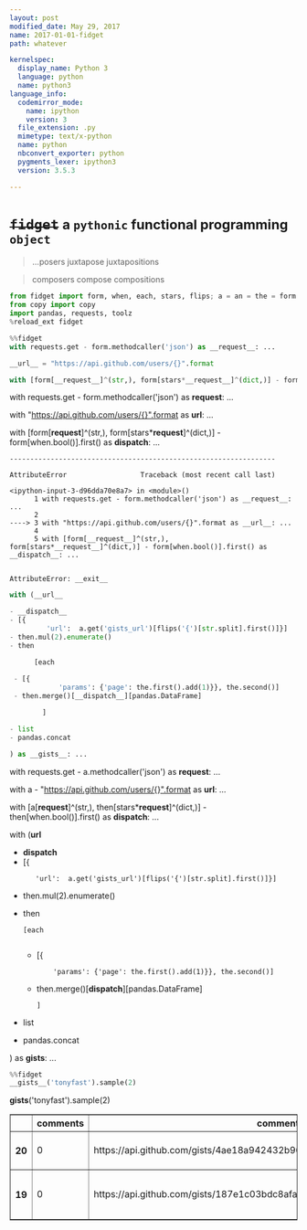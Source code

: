 ```yaml
---
layout: post
modified_date: May 29, 2017
name: 2017-01-01-fidget
path: whatever

kernelspec:
  display_name: Python 3
  language: python
  name: python3
language_info:
  codemirror_mode:
    name: ipython
    version: 3
  file_extension: .py
  mimetype: text/x-python
  name: python
  nbconvert_exporter: python
  pygments_lexer: ipython3
  version: 3.5.3

---
```



# <del>`fidget`</del> <small>a `pythonic` functional programming `object`</small>

> ...posers juxtapose juxtapositions

> composers compose compositions


```python
from fidget import form, when, each, stars, flips; a = an = the = form
from copy import copy
import pandas, requests, toolz
%reload_ext fidget
```


```python
%%fidget
with requests.get - form.methodcaller('json') as __request__: ...

__url__ = "https://api.github.com/users/{}".format

with [form[__request__]^(str,), form[stars*__request__]^(dict,)] - form[when.bool()].first() as __dispatch__: ...
```

<div class="output_markdown rendered_html output_subarea ">
<p>with requests.get - form.methodcaller('json') as <strong>request</strong>: ...</p>
<p>with "<a href="https://api.github.com/users/{}".format">https://api.github.com/users/{}".format</a> as <strong>url</strong>: ...</p>
<p>with [form[<strong>request</strong>]^(str,), form[stars*<strong>request</strong>]^(dict,)] - form[when.bool()].first() as <strong>dispatch</strong>: ...</p>

</div>


    -----------------------------------------------------------------

    AttributeError                  Traceback (most recent call last)

    <ipython-input-3-d96dda70e8a7> in <module>()
          1 with requests.get - form.methodcaller('json') as __request__: ...
          2 
    ----> 3 with "https://api.github.com/users/{}".format as __url__: ...
          4 
          5 with [form[__request__]^(str,), form[stars*__request__]^(dict,)] - form[when.bool()].first() as __dispatch__: ...


    AttributeError: __exit__



```python
with (__url__ 

- __dispatch__
- [{
         'url':  a.get('gists_url')[flips('{')[str.split].first()]}]
- then.mul(2).enumerate()
- then

      [each
 
 - [{
            'params': {'page': the.first().add(1)}}, the.second()]
 - then.merge()[__dispatch__][pandas.DataFrame]

        ]

- list
- pandas.concat

) as __gists__: ...
```

<div class="output_markdown rendered_html output_subarea ">
<p>with requests.get - a.methodcaller('json') as <strong>request</strong>: ...</p>
<p>with a - "<a href="https://api.github.com/users/{}".format">https://api.github.com/users/{}".format</a> as <strong>url</strong>: ...</p>
<p>with [a[<strong>request</strong>]^(str,), then[stars*<strong>request</strong>]^(dict,)] - then[when.bool()].first() as <strong>dispatch</strong>: ...</p>
<p>with (<strong>url</strong></p>
<ul>
<li><strong>dispatch</strong></li>
<li>[{
<pre><code>   'url':  a.get('gists_url')[flips('{')[str.split].first()]}]</code></pre>
</li>
<li>then.mul(2).enumerate()</li>
<li><p>then</p>

<pre><code>[each

</code></pre>
<ul>
<li>[{
<pre><code>    'params': {'page': the.first().add(1)}}, the.second()]</code></pre>
</li>
<li><p>then.merge()[<strong>dispatch</strong>][pandas.DataFrame]</p>

<pre><code>]</code></pre>
</li>
</ul>
</li>
<li><p>list</p>
</li>
<li>pandas.concat</li>
</ul>
<p>) as <strong>gists</strong>: ...</p>

</div>


```python
%%fidget
__gists__('tonyfast').sample(2)
```

<div class="output_markdown rendered_html output_subarea ">
<p><strong>gists</strong>('tonyfast').sample(2)</p>

</div>



<div class="output_html rendered_html output_subarea ">
<div>
<table border="1" class="dataframe">
  <thead>
    <tr style="text-align: right;">
      <th></th>
      <th>comments</th>
      <th>comments_url</th>
      <th>commits_url</th>
      <th>created_at</th>
      <th>description</th>
      <th>files</th>
      <th>forks_url</th>
      <th>git_pull_url</th>
      <th>git_push_url</th>
      <th>html_url</th>
      <th>id</th>
      <th>owner</th>
      <th>public</th>
      <th>truncated</th>
      <th>updated_at</th>
      <th>url</th>
      <th>user</th>
    </tr>
  </thead>
  <tbody>
    <tr>
      <th>20</th>
      <td>0</td>
      <td>https://api.github.com/gists/4ae18a942432b96d0...</td>
      <td>https://api.github.com/gists/4ae18a942432b96d0...</td>
      <td>2017-04-02T16:47:07Z</td>
      <td></td>
      <td>{'metadata.ipynb': {'language': 'Jupyter Noteb...</td>
      <td>https://api.github.com/gists/4ae18a942432b96d0...</td>
      <td>https://gist.github.com/4ae18a942432b96d0aa179...</td>
      <td>https://gist.github.com/4ae18a942432b96d0aa179...</td>
      <td>https://gist.github.com/4ae18a942432b96d0aa179...</td>
      <td>4ae18a942432b96d0aa17969adf4acdd</td>
      <td>{'following_url': 'https://api.github.com/user...</td>
      <td>True</td>
      <td>False</td>
      <td>2017-04-02T16:47:07Z</td>
      <td>https://api.github.com/gists/4ae18a942432b96d0...</td>
      <td>None</td>
    </tr>
    <tr>
      <th>19</th>
      <td>0</td>
      <td>https://api.github.com/gists/187e1c03bdc8afad1...</td>
      <td>https://api.github.com/gists/187e1c03bdc8afad1...</td>
      <td>2016-11-16T19:40:00Z</td>
      <td></td>
      <td>{'dude.py': {'language': 'Python', 'size': 108...</td>
      <td>https://api.github.com/gists/187e1c03bdc8afad1...</td>
      <td>https://gist.github.com/187e1c03bdc8afad17b2c3...</td>
      <td>https://gist.github.com/187e1c03bdc8afad17b2c3...</td>
      <td>https://gist.github.com/187e1c03bdc8afad17b2c3...</td>
      <td>187e1c03bdc8afad17b2c3f7e1a32392</td>
      <td>{'following_url': 'https://api.github.com/user...</td>
      <td>True</td>
      <td>False</td>
      <td>2016-11-16T19:40:01Z</td>
      <td>https://api.github.com/gists/187e1c03bdc8afad1...</td>
      <td>None</td>
    </tr>
  </tbody>
</table>
</div>
</div>

